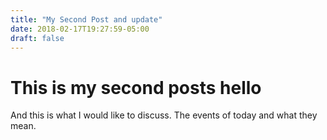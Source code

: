 ```yaml
---
title: "My Second Post and update"
date: 2018-02-17T19:27:59-05:00
draft: false
---
```


<h1>This is my second posts hello</h2>
<p>And this is what I would like to discuss. The events of today and what they mean.</p>